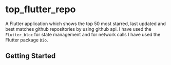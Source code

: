 # top_flutter_repo

A Flutter application which shows the top 50 most starred, last updated and best matches  github repositories by using github api. 
I have used the  `FLutter_bloc` for state management and for network calls I have used the  Flutter package `Dio`.

## Getting Started


